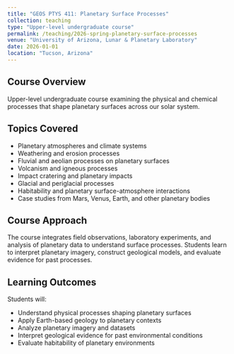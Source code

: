 ```yaml
---
title: "GEOS PTYS 411: Planetary Surface Processes"
collection: teaching
type: "Upper-level undergraduate course"
permalink: /teaching/2026-spring-planetary-surface-processes
venue: "University of Arizona, Lunar & Planetary Laboratory"
date: 2026-01-01
location: "Tucson, Arizona"
---
```


## Course Overview

Upper-level undergraduate course examining the physical and chemical processes that shape planetary surfaces across our solar system.

## Topics Covered

- Planetary atmospheres and climate systems
- Weathering and erosion processes
- Fluvial and aeolian processes on planetary surfaces
- Volcanism and igneous processes
- Impact cratering and planetary impacts
- Glacial and periglacial processes
- Habitability and planetary surface-atmosphere interactions
- Case studies from Mars, Venus, Earth, and other planetary bodies

## Course Approach

The course integrates field observations, laboratory experiments, and analysis of planetary data to understand surface processes. Students learn to interpret planetary imagery, construct geological models, and evaluate evidence for past processes.

## Learning Outcomes

Students will:
- Understand physical processes shaping planetary surfaces
- Apply Earth-based geology to planetary contexts
- Analyze planetary imagery and datasets
- Interpret geological evidence for past environmental conditions
- Evaluate habitability of planetary environments
